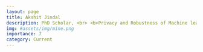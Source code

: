 ```yaml
---
layout: page
title: Akshit Jindal
description: PhD Scholar, <br> <b>Privacy and Robustness of Machine learning models </b> 
img: #assets/img/mine.png
importance: 7
category: Current
---
```

